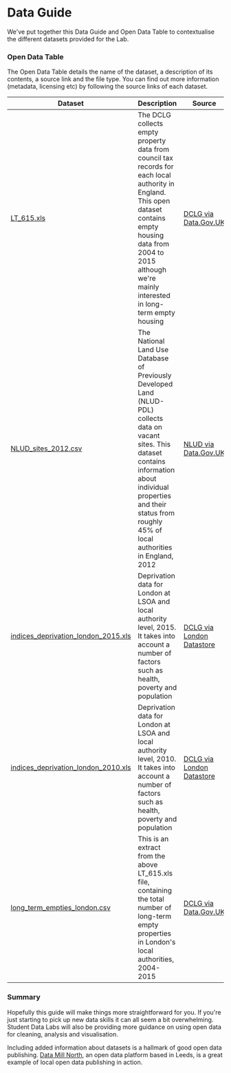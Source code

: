 # Data Guide

We've put together this Data Guide and Open Data Table to contextualise the different datasets provided for the Lab.

### Open Data Table
The Open Data Table details the name of the dataset, a description of its contents, a source link and the file type. You can find out more information (metadata, licensing etc) by following the source links of each dataset.

Dataset | Description | Source | File Type |
--- | --- | --- | --- |
[LT_615.xls](https://github.com/StudentDataLabs/EmptyHousingInnovationLab/blob/master/data/LT_615.xls) | The DCLG collects empty property data from council tax records for each local authority in England. This open dataset contains empty housing data from 2004 to 2015 although we're mainly interested in long-term empty housing | [DCLG via Data.Gov.UK](https://www.gov.uk/government/statistical-data-sets/live-tables-on-dwelling-stock-including-vacants) | .xls (Excel) |
[NLUD_sites_2012.csv](https://github.com/StudentDataLabs/EmptyHousingInnovationLab/blob/master/data/NLUD_sites_2012.csv) | The National Land Use Database of Previously Developed Land (NLUD-PDL) collects data on vacant sites. This dataset contains information about individual properties and their status from roughly 45% of local authorities in England, 2012 | [NLUD via Data.Gov.UK](https://www.gov.uk/government/collections/national-land-use-database-of-previously-developed-land-nlud-pdl) | .csv (Comma Separated Values |
[indices_deprivation_london_2015.xls](https://github.com/StudentDataLabs/EmptyHousingInnovationLab/blob/master/data/indices_deprivation_london_2015.xls) | Deprivation data for London at LSOA and local authority level, 2015. It takes into account a number of factors such as health, poverty and population | [DCLG via London Datastore](http://data.london.gov.uk/dataset/indices-of-deprivation-2015) | .xls (Excel) |
[indices_deprivation_london_2010.xls](https://github.com/StudentDataLabs/EmptyHousingInnovationLab/blob/master/data/indices_of_deprivation_london_2010.xls) | Deprivation data for London at LSOA and local authority level, 2010. It takes into account a number of factors such as health, poverty and population | [DCLG via London Datastore](http://data.london.gov.uk/dataset/indices-deprivation-2010) | .xls (Excel) |
[long_term_empties_london.csv](https://github.com/StudentDataLabs/EmptyHousingInnovationLab/blob/master/data/long_term_empties_london.csv) | This is an extract from the above LT_615.xls file, containing the total number of long-term empty properties in London's local authorities, 2004-2015 | [DCLG via Data.Gov.UK](https://www.gov.uk/government/statistical-data-sets/live-tables-on-dwelling-stock-including-vacants) | .csv (Comma Separated Values) |

### Summary
Hopefully this guide will make things more straightforward for you. If you're just starting to pick up new data skills it can all seem a bit overwhelming. Student Data Labs will also be providing more guidance on using open data for cleaning, analysis and visualisation.

Including added information about datasets is a hallmark of good open data publishing. [Data Mill North](https://datamillnorth.org/), an open data platform based in Leeds, is a great example of local open data publishing in action.
